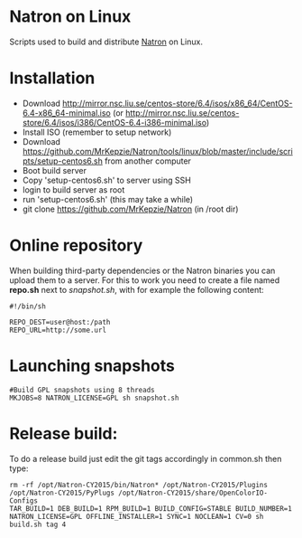 Natron on Linux
===============

Scripts used to build and distribute [Natron](http://www.natron.fr) on Linux.

Installation
============

 * Download http://mirror.nsc.liu.se/centos-store/6.4/isos/x86_64/CentOS-6.4-x86_64-minimal.iso (or http://mirror.nsc.liu.se/centos-store/6.4/isos/i386/CentOS-6.4-i386-minimal.iso)
 * Install ISO (remember to setup network)
 * Download https://github.com/MrKepzie/Natron/tools/linux/blob/master/include/scripts/setup-centos6.sh from another computer
 * Boot build server
 * Copy 'setup-centos6.sh' to server using SSH
 * login to build server as root
 * run 'setup-centos6.sh' (this may take a while)
 * git clone https://github.com/MrKepzie/Natron (in /root dir)

Online repository
==================

When building third-party dependencies or the Natron binaries you can upload them to a server. 
For this to work you need to create a file named **repo.sh** next to *snapshot.sh*, with for example the following content:

    #!/bin/sh

    REPO_DEST=user@host:/path
    REPO_URL=http://some.url

Launching snapshots
===================
	
    #Build GPL snapshots using 8 threads
    MKJOBS=8 NATRON_LICENSE=GPL sh snapshot.sh

Release build:
===============

To do a release build just edit the git tags accordingly in common.sh  then type:
```
rm -rf /opt/Natron-CY2015/bin/Natron* /opt/Natron-CY2015/Plugins /opt/Natron-CY2015/PyPlugs /opt/Natron-CY2015/share/OpenColorIO-Configs
TAR_BUILD=1 DEB_BUILD=1 RPM_BUILD=1 BUILD_CONFIG=STABLE BUILD_NUMBER=1 NATRON_LICENSE=GPL OFFLINE_INSTALLER=1 SYNC=1 NOCLEAN=1 CV=0 sh build.sh tag 4
```
